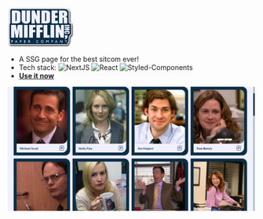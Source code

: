 <img src="./public/icons/logo.webp" alt="Logo Dunder Mifflin" height="80px" />

- A SSG page for the best sitcom ever!
- Tech stack: ![NextJS](https://img.shields.io/badge/NextJS-0a2d46.svg?style=for-the-badge&logo=next.js&logoColor=f0f0ff) ![React](https://img.shields.io/badge/React-0a2d46.svg?style=for-the-badge&logo=react&logoColor=f0f0ff) ![Styled-Components](https://img.shields.io/badge/Styled--Components-0a2d46.svg?style=for-the-badge&logo=styledcomponents&logoColor=f0f0ff)
- **[Use it now](https://dunder-mifflin.vercel.app)**
 
![Dunder Mifflin Banner](https://raw.githubusercontent.com/devgustavomacedo/devgustavomacedo/main/public/dunder-mifflin.webp)
